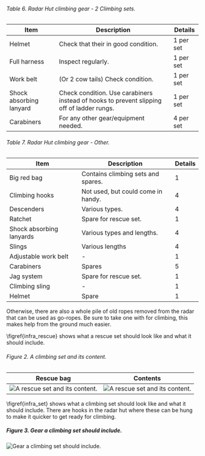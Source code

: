 
###### Table 6. Radar Hut climbing gear - 2 Climbing sets.
| Item | Description | Details |
| ---- | ----------- | ------- |
| Helmet | Check that their in good condition. | 1 per set |
| Full harness | Inspect regularly. | 1 per set |
| Work belt | (Or 2 cow tails) Check condition. | 1 per set |
| Shock absorbing lanyard | Check condition. Use carabiners instead of hooks to prevent slipping off of ladder rungs. | 1 per set |
| Carabiners | For any other gear/equipment needed. | 4 per set |

###### Table 7. Radar Hut climbing gear - Other.
| Item | Description | Details |
| ---- | ----------- | ------- |
| Big red bag | Contains climbing sets and spares. | 1 |
| Climbing hooks | Not used, but could come in handy. | 4 |
| Descenders | Various types. | 4 |
| Ratchet | Spare for rescue set. | 1 |
| Shock absorbing lanyards | Various types and lengths. | 4 |
| Slings | Various lengths | 4 |
| Adjustable work belt | - | 1 |
| Carabiners | Spares | 5 |
| Jag system | Spare for rescue set. | 1 |
| Climbing sling | - | 1 |
| Helmet | Spare | 1 |

Otherwise, there are also a whole pile of old ropes removed from the radar that can be used as go-ropes. Be sure to take one with for climbing, this makes help from the ground much easier.

\figref{infra_rescue} shows what a rescue set should look like and what it should include.

###### Figure 2. A climbing set and its content.
| Rescue bag | Contents |
| - | - |
| ![A rescue set and its content.](images/infrastructure/climbing.jpg) | ![A rescue set and its content.](images/infrastructure/climbing_content.jpg) |

\figref{infra_set} shows what a climbing set should look like and what it should include. There are hooks in the radar hut where these can be hung to make it quicker to get ready for climbing.

##### Figure 3. Gear a climbing set should include.
![Gear a climbing set should include.](images/infrastructure/set.jpg)